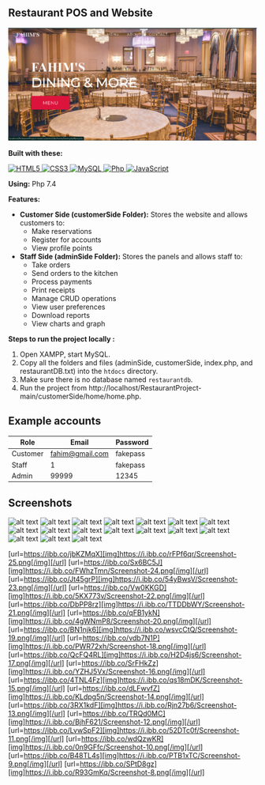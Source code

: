 ## Restaurant POS and Website

![alt text](https://github.com/insertfahim/RestaurantProject/blob/main/RestaurantProjectImages/Screenshot_8.png?raw=true)

**Built with these:** 
<p align="left">
   <a href="#">
      <img alt="HTML5" src="https://img.shields.io/badge/html5%20-%23E34F26.svg?&style=for-the-badge&logo=html5&logoColor=white"/>
      <img alt="CSS3" src="https://img.shields.io/badge/css3%20-%231572B6.svg?&style=for-the-badge&logo=css3&logoColor=white"/>
      <img alt="MySQL" src="https://img.shields.io/badge/mysql-%2300f.svg?&style=for-the-badge&logo=mysql&logoColor=white"/>
      <img alt="Php" src="https://img.shields.io/badge/php-474a8a?style=for-the-badge&logo=php&logoColor=white" />
      <img alt="JavaScript" src="https://img.shields.io/badge/javascript%20-%23F7DF1E.svg?&style=for-the-badge&logo=javascript&logoColor=black"/>
   </a>
</p>

**Using:** Php 7.4

**Features:**
* **Customer Side (customerSide Folder):** Stores the website and allows customers to:
    * Make reservations
    * Register for accounts
    * View profile points
* **Staff Side (adminSide Folder):** Stores the panels and allows staff to:
    * Take orders
    * Send orders to the kitchen
    * Process payments
    * Print receipts
    * Manage CRUD operations
    * View user preferences
    * Download reports
    * View charts and graph



**Steps to run the project locally :**

1. Open XAMPP, start MySQL.
2. Copy all the folders and files (adminSide, customerSide, index.php, and restaurantDB.txt) into the `htdocs` directory.
3. Make sure there is no database named `restaurantdb`.
4. Run the project from http://localhost/RestaurantProject-main/customerSide/home/home.php.

## Example accounts

| Role | Email | Password |
|---|---|---|
| Customer | fahim@gmail.com | fakepass |
| Staff | 1 | fakepass |
| Admin | 99999 | 12345 |

## Screenshots
![alt text](https://github.com/Brynlai/RestaurantProject/blob/main/RestaurantProjectImages/homehomepage.png?raw=true)
![alt text](https://github.com/Brynlai/RestaurantProject/blob/main/RestaurantProjectImages/register.png?raw=true)
![alt text](https://github.com/Brynlai/RestaurantProject/blob/main/RestaurantProjectImages/Login.png?raw=true)
![alt text](https://github.com/Brynlai/RestaurantProject/blob/main/RestaurantProjectImages/homepageloggedin.png?raw=true)
![alt text](https://github.com/Brynlai/RestaurantProject/blob/main/RestaurantProjectImages/reservation.png?raw=true)
![alt text](https://github.com/Brynlai/RestaurantProject/blob/main/RestaurantProjectImages/stafflogin.png?raw=true)
![alt text](https://github.com/Brynlai/RestaurantProject/blob/main/RestaurantProjectImages/postable.png?raw=true)
![alt text](https://github.com/Brynlai/RestaurantProject/blob/main/RestaurantProjectImages/orderitembeforepay.png?raw=true)
![alt text](https://github.com/Brynlai/RestaurantProject/blob/main/RestaurantProjectImages/addmemberidandreservationid.png?raw=true)
![alt text](https://github.com/Brynlai/RestaurantProject/blob/main/RestaurantProjectImages/cashpaid.png?raw=true)
![alt text](https://github.com/Brynlai/RestaurantProject/blob/main/RestaurantProjectImages/cardpayment.png?raw=true)
![alt text](https://github.com/Brynlai/RestaurantProject/blob/main/RestaurantProjectImages/billdpanel.png?raw=true)
![alt text](https://github.com/Brynlai/RestaurantProject/blob/main/RestaurantProjectImages/tablepanel.png?raw=true)
![alt text](https://github.com/Brynlai/RestaurantProject/blob/main/RestaurantProjectImages/kitchenpanel.png?raw=true)
![alt text](https://github.com/Brynlai/RestaurantProject/blob/main/RestaurantProjectImages/salespanel.png?raw=true)
![alt text](https://github.com/Brynlai/RestaurantProject/blob/main/RestaurantProjectImages/statisticspanel.png?raw=true)
![alt text](https://github.com/Brynlai/RestaurantProject/blob/main/RestaurantProjectImages/profilespanel.png?raw=true)

[url=https://ibb.co/jbKZMqX][img]https://i.ibb.co/rFPf6qr/Screenshot-25.png[/img][/url]
[url=https://ibb.co/Sx6BC5J][img]https://i.ibb.co/FWhzTmn/Screenshot-24.png[/img][/url]
[url=https://ibb.co/Jt45grP][img]https://i.ibb.co/54yBwsV/Screenshot-23.png[/img][/url]
[url=https://ibb.co/Vw0KKGD][img]https://i.ibb.co/5KX773v/Screenshot-22.png[/img][/url]
[url=https://ibb.co/DbPP8rz][img]https://i.ibb.co/TTDDbWY/Screenshot-21.png[/img][/url]
[url=https://ibb.co/qFB1ykN][img]https://i.ibb.co/4gWNmP8/Screenshot-20.png[/img][/url]
[url=https://ibb.co/BN1njk6][img]https://i.ibb.co/wsvcCtQ/Screenshot-19.png[/img][/url]
[url=https://ibb.co/vdb7N1P][img]https://i.ibb.co/PWR72xh/Screenshot-18.png[/img][/url]
[url=https://ibb.co/QcFQ4RL][img]https://i.ibb.co/H2D4js6/Screenshot-17.png[/img][/url]
[url=https://ibb.co/SrFHkZz][img]https://i.ibb.co/YZHJ5Vx/Screenshot-16.png[/img][/url]
[url=https://ibb.co/4TNL4Fz][img]https://i.ibb.co/qs18mDK/Screenshot-15.png[/img][/url]
[url=https://ibb.co/dLFwvfZ][img]https://i.ibb.co/KLdpg5n/Screenshot-14.png[/img][/url]
[url=https://ibb.co/3RX1kdF][img]https://i.ibb.co/Rjn27b6/Screenshot-13.png[/img][/url]
[url=https://ibb.co/TRQd0MC][img]https://i.ibb.co/BjhF621/Screenshot-12.png[/img][/url]
[url=https://ibb.co/LvwSpF2][img]https://i.ibb.co/52DTc0f/Screenshot-11.png[/img][/url]
[url=https://ibb.co/wdQzwKR][img]https://i.ibb.co/0n9GFfc/Screenshot-10.png[/img][/url]
[url=https://ibb.co/B48TL4s][img]https://i.ibb.co/PTB1xTC/Screenshot-9.png[/img][/url]
[url=https://ibb.co/SPtD8gz][img]https://i.ibb.co/R93GmKq/Screenshot-8.png[/img][/url]